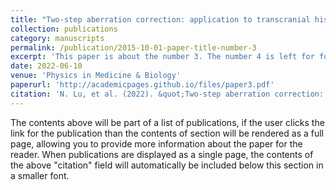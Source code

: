 ```yaml
---
title: "Two-step aberration correction: application to transcranial histotripsy"
collection: publications
category: manuscripts
permalink: /publication/2015-10-01-paper-title-number-3
excerpt: 'This paper is about the number 3. The number 4 is left for future work.'
date: 2022-06-10
venue: 'Physics in Medicine & Biology'
paperurl: 'http://academicpages.github.io/files/paper3.pdf'
citation: 'N. Lu, et al. (2022). &quot;Two-step aberration correction: application to transcranial histotripsy.&quot; <i>Physics in Medicine & Biology</i>. 67(12).'
---
```


The contents above will be part of a list of publications, if the user clicks the link for the publication than the contents of section will be rendered as a full page, allowing you to provide more information about the paper for the reader. When publications are displayed as a single page, the contents of the above "citation" field will automatically be included below this section in a smaller font.
